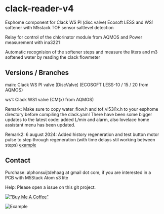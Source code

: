 # clack-reader-v4
 Esphome component for Clack WS PI (disc valve) Ecosoft LESS and WS1 softener with M5stack TOF sensor saltlevel detection
 
 Relay for control of the chlorinator module from AQMOS
 and Power measurement with ina3221

 Automatic recognision of the softener steps and measure the liters and m3 softened water by reading the clack flowmeter

## Versions / Branches
main: Clack WS PI valve (DiscValve) (ECOSOFT LESS-10 / 15 / 20 from AQMOS)

ws1: Clack WS1 valve (CM(x) from AQMOS)

Remark: Make sure to copy water_flow.h and tof_vl53l1x.h to your esphome directory before compiling the clack.yaml
There have been some bigger updates to the latest code: added L/min and alarm, also lovelace home assistant menu has been updated.

Remark2: 6 august 2024: Added history regeneration and test button motor pulse to step through regeneration (with time delays stil working between steps)
[example](/readme/last_changes_august_2024.jpg)

## Contact
Purchase: alphonsuijtdehaag at gmail dot com, if you are interested in a PCB with M5Stack Atom s3 lite

Help: Please open a issue on this git project.

[!["Buy Me A Coffee"](https://www.buymeacoffee.com/assets/img/custom_images/orange_img.png)](https://www.buymeacoffee.com/ebbenberg)


![Example](/readme/pcb_transp.png)
